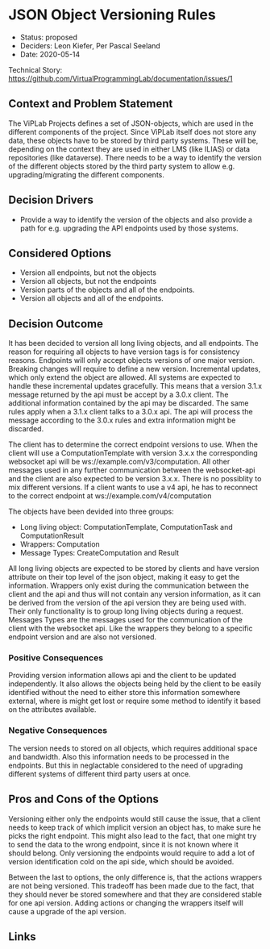 <style>
    /*Hide "Edit this page-Button*/
    .md-content__button {
        display: none;
    }
</style>

# JSON Object Versioning Rules

* Status: proposed
* Deciders: Leon Kiefer, Per Pascal Seeland
* Date: 2020-05-14

Technical Story: https://github.com/VirtualProgrammingLab/documentation/issues/1

## Context and Problem Statement

The ViPLab Projects defines a set of JSON-objects, which are used in the different components of the project. Since ViPLab itself does not 
store any data, these objects have to be stored by third party systems. These will be, depending on the context they are used in either LMS (like ILIAS)
or data repositories (like dataverse). There needs to be a way to identify the version of the different objects stored by the third party system to 
allow e.g. upgrading/migrating the different components. 

## Decision Drivers

* Provide a way to identify the version of the objects and also provide a path for e.g. upgrading the API endpoints used by those systems.

## Considered Options

* Version all endpoints, but not the objects
* Version all objects, but not the endpoints
* Version parts of the objects and all of the endpoints.
* Version all objects and all of the endpoints.

## Decision Outcome

It has been decided to version all long living objects, and all endpoints. The reason for requiring all objects to have version tags is for consistency
reasons. Endpoints will only accept objects versions of one major version. Breaking changes will require to define a new version. Incremental 
updates, which only extend the object are allowed. All systems are expected to handle these incremental updates gracefully. This means that a
version 3.1.x message returned by the api must be accept by a 3.0.x client. The additional information contained by the api may be discarded. The same
rules apply when a 3.1.x client talks to a 3.0.x api. The api will process the message according to the 3.0.x rules and extra information might be discarded.

The client has to determine the correct endpoint versions to use. When the client will use a ComputationTemplate with version 3.x.x the corresponding
websocket api will be ws://example.com/v3/computation. All other messages used in any further communication between the websocket-api and the client
are also expected to be version 3.x.x. There is no possiblity to mix different versions. If a client wants to use a v4 api, he has to reconnect to the correct
endpoint at ws://example.com/v4/computation

The objects have been devided into three groups:
- Long living object: ComputationTemplate, ComputationTask and ComputationResult
- Wrappers: Computation
- Message Types: CreateComputation and Result

All long living objects are expected to be stored by clients and have version attribute on their top level of the json object, making it easy to get the information. Wrappers only exist during the communication between the client and the api and thus will not contain any version information, as it can be derived from the version of the api version they are being used with. Their only functionality is to group long living objects during a request. Messages Types are the messages used for the communication of the client with the websocket api. Like the wrappers they belong to a specific endpoint version and are also not versioned.


### Positive Consequences

Providing version information allows api and the client to be updated independently. It also allows the objects being held by the client to be easily identified without the need to either store this information somewhere external, where is might get lost or require some method to identify it based on the attributes available.

### Negative Consequences

The version needs to stored on all objects, which requires additional space and bandwidth. Also this information needs to be processed in the endpoints. But this in neglactable considered to the need of upgrading different systems of different third party users at once.

## Pros and Cons of the Options

Versioning either only the endpoints would still cause the issue, that a client needs to keep track of which implicit version an object has, to make sure he picks
the right endpoint. This might also lead to the fact, that one might try to send the data to the wrong endpoint, since it is not known where it should belong.
Only versioning the endpoints would require to add a lot of version identification cold on the api side, which should be avoided.

Between the last to options, the only difference is, that the actions wrappers are not being versioned. This tradeoff has been made due to the fact, that they should never be stored somewhere and that they are considered stable for one api version. Adding actions or changing the wrappers itself will cause a upgrade of the api version.

## Links
